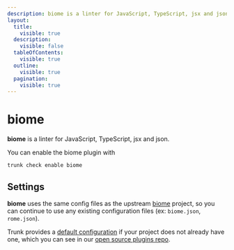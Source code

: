 ```yaml
---
description: biome is a linter for JavaScript, TypeScript, jsx and json
layout:
  title:
    visible: true
  description:
    visible: false
  tableOfContents:
    visible: true
  outline:
    visible: true
  pagination:
    visible: true
---
```


# biome

**biome** is a linter for JavaScript, TypeScript, jsx and json.

You can enable the biome plugin with

```shell
trunk check enable biome
```

## Settings


**biome** uses the same config files as the
upstream [biome](https://biomejs.dev/) project, so you can continue to use any
existing configuration files (ex: `biome.json`, `rome.json`).
    

Trunk provides a [default configuration](https://github.com/trunk-io/plugins/tree/main/linters/biome) if your project does not already have one,
which you can see in our [open source plugins repo](https://github.com/trunk-io/plugins/tree/main).
